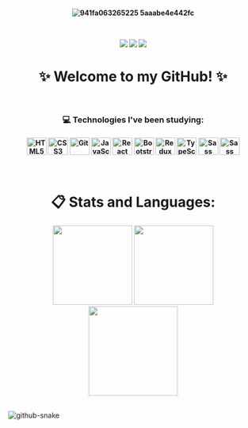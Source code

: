 <h4 align="center">
    
![941fa063265225 5aaabe4e442fc](https://user-images.githubusercontent.com/109745342/211724447-dc47f63b-7e98-4261-93ff-3ffc8151d9ff.gif)

<br>

<a href="https://instagram.com/evycode" target="_blank"><img src="https://img.shields.io/badge/-Instagram-%23E4405F?style=for-the-badge&logo=instagram&logoColor=white" target="_blank"></a> <a href="https://www.linkedin.com/in/evelynlacerda" target="_blank"><img src="https://img.shields.io/badge/-LinkedIn-%230077B5?style=for-the-badge&logo=linkedin&logoColor=white" target="_blank"></a> <a href = "mailto:evelyndslacerda@gmail.com"><img src="https://img.shields.io/badge/Gmail-D14836?style=for-the-badge&logo=gmail&logoColor=white" target="_blank"></a>
</h4>

<h1 align="center">✨ Welcome to my GitHub! ✨</h1>
<br>

<h3 align="center">💻 Technologies I've been studying:</h3>
<h4 align="center"><div style="display: inline_block">
    <img align="center" alt="HTML5" width="40" height="35" src="https://cdn.jsdelivr.net/gh/devicons/devicon/icons/html5/html5-original.svg" />
    <img align="center" alt="CSS3" width="40" height="35" src="https://cdn.jsdelivr.net/gh/devicons/devicon/icons/css3/css3-original.svg" />
    <img align="center" alt="Git" width="40" height="35" src="https://cdn.jsdelivr.net/gh/devicons/devicon/icons/git/git-original.svg" />
    <img align="center" alt="JavaScript" width="40" height="35" src="https://cdn.jsdelivr.net/gh/devicons/devicon/icons/javascript/javascript-original.svg" />
    <img align="center" alt="React" width="40" height="35" src="https://cdn.jsdelivr.net/gh/devicons/devicon/icons/react/react-original.svg" />
    <img align="center" alt="Bootstrap" width="40" height="35" src="https://cdn.jsdelivr.net/gh/devicons/devicon/icons/bootstrap/bootstrap-plain.svg" />
    <img align="center" alt="Redux" width="40" height="35" src="https://cdn.jsdelivr.net/gh/devicons/devicon/icons/redux/redux-original.svg" />
    <img align="center" alt="TypeScript" width="40" height="35" src="https://cdn.jsdelivr.net/gh/devicons/devicon/icons/typescript/typescript-original.svg" />
    <img align="center" alt="Sass" width="40" height="35" src="https://cdn.jsdelivr.net/gh/devicons/devicon/icons/sass/sass-original.svg" />
    <img align="center" alt="Sass" width="40" height="35" src="https://cdn.jsdelivr.net/gh/devicons/devicon/icons/nodejs/nodejs-plain.svg" />
</div></h4>

<br>

<h1 align="center">📋 Stats and Languages:</h1>
<p align="center">
    <img height="160em" src="https://github-readme-stats.vercel.app/api?username=evelynlacerda&show_icons=true&include_all_commits=true&count_private=true&theme=bear&border_radius=4&border=A59C7D">
    <img height="160em" src="https://github-readme-stats.vercel.app/api/top-langs/?username=evelynlacerda&layout=compact&langs_count=7&theme=bear&border_radius=4&border=A59C7D"/>
    <img height="180em" src="https://github-readme-streak-stats.herokuapp.com?user=evelynlacerda&theme=bear&border_radius=4&border=A59C7D">
</p>
<br>

<picture>
  <source media="(prefers-color-scheme: dark)" srcset="github-snake-dark.svg" />
  <source media="(prefers-color-scheme: light)" srcset="github-snake.svg" />
  <img alt="github-snake" src="github-snake.svg" />
</picture>

